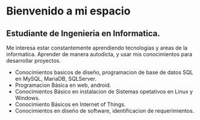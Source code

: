 # Bienvenido a mi espacio

## Estudiante de Ingenieria en Informatica.

Me interesa estar constantemente aprendiendo tecnologias y areas de la informatica. Aprender de manera autodicta, y usar mis conocimientos para desarrollar proyectos.

- Conocimientos basicos de diseño, programacion de base de datos SQL en MySQL, MariaDB, SQLServer.
- Programacion Básica en web, android.
- Conocimientos Básico en instalacion de Sistemas opetativos en Linux y Windows.
- Conocimiento Básicos en Internet of Things.
- Conocimientos en diseño de software, identificacion de requerimientos.

<!--
**Chepetozki/Chepetozki** is a ✨ _special_ ✨ repository because its `README.md` (this file) appears on your GitHub profile.

Here are some ideas to get you started:
- basados
- 🔭 I’m currently working on ...
- 🌱 I’m currently learning ...
- 👯 I’m looking to collaborate on ...
- 🤔 I’m looking for help with ...
- 💬 Ask me about ...
- 📫 How to reach me: ...
- 😄 Pronouns: ...
- ⚡ Fun fact: ...
-->
